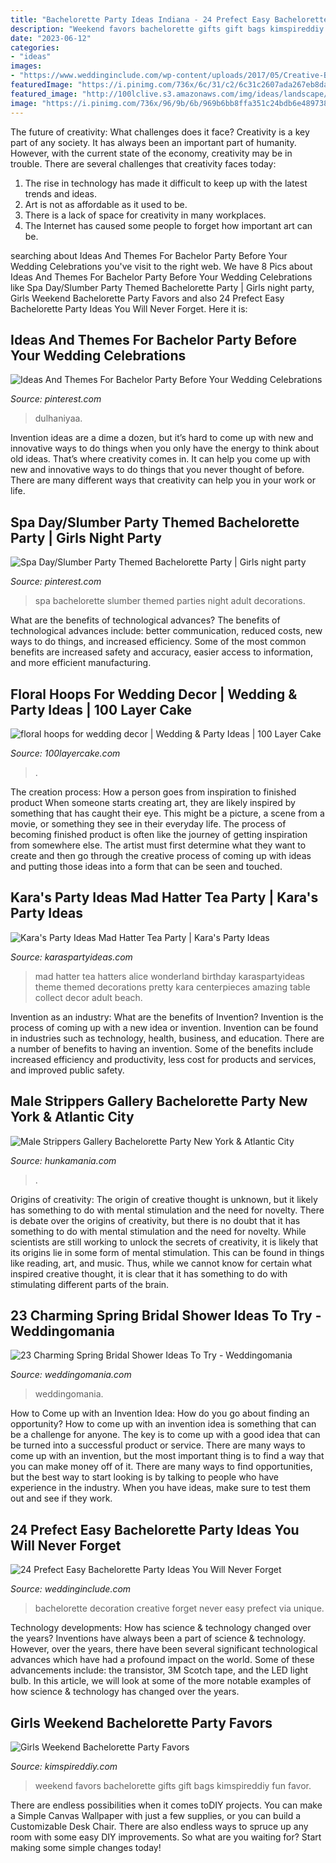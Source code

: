 ```yaml
---
title: "Bachelorette Party Ideas Indiana - 24 Prefect Easy Bachelorette Party Ideas You Will Never Forget"
description: "Weekend favors bachelorette gifts gift bags kimspireddiy fun favor"
date: "2023-06-12"
categories:
- "ideas"
images:
- "https://www.weddinginclude.com/wp-content/uploads/2017/05/Creative-Bachelorette-Party-Decoration-Ideas.jpg"
featuredImage: "https://i.pinimg.com/736x/6c/31/c2/6c31c2607ada267eb8da5417843f907c--themed-bachelorette-parties-spa-night.jpg"
featured_image: "http://100lclive.s3.amazonaws.com/img/ideas/landscape/188671.jpg"
image: "https://i.pinimg.com/736x/96/9b/6b/969b6bb8ffa351c24bdb6e489738acca.jpg"
---
```



The future of creativity: What challenges does it face?
Creativity is a key part of any society. It has always been an important part of humanity. However, with the current state of the economy, creativity may be in trouble. There are several challenges that creativity faces today: 
1) The rise in technology has made it difficult to keep up with the latest trends and ideas. 
2) Art is not as affordable as it used to be. 
3) There is a lack of space for creativity in many workplaces. 
4) The Internet has caused some people to forget how important art can be.

	

		
searching about Ideas And Themes For Bachelor Party Before Your Wedding Celebrations you've visit to the right web. We have 8 Pics about Ideas And Themes For Bachelor Party Before Your Wedding Celebrations like Spa Day/Slumber Party Themed Bachelorette Party | Girls night party, Girls Weekend Bachelorette Party Favors and also 24 Prefect Easy Bachelorette Party Ideas You Will Never Forget. Here it is:
		
    
## Ideas And Themes For Bachelor Party Before Your Wedding Celebrations

<img loading=lazy src="https://i.pinimg.com/736x/96/9b/6b/969b6bb8ffa351c24bdb6e489738acca.jpg" onerror="this.onerror=null;this.src='https://tse4.mm.bing.net/th?id=OIP.duPSUSzpfcQ-Su1Eca5qJgAAAA&amp;pid=15.1';" alt="Ideas And Themes For Bachelor Party Before Your Wedding Celebrations">

_Source: pinterest.com_

>dulhaniyaa. 

	

Invention ideas are a dime a dozen, but it’s hard to come up with new and innovative ways to do things when you only have the energy to think about old ideas. That’s where creativity comes in. It can help you come up with new and innovative ways to do things that you never thought of before. There are many different ways that creativity can help you in your work or life.

    
## Spa Day/Slumber Party Themed Bachelorette Party | Girls Night Party

<img loading=lazy src="https://i.pinimg.com/736x/6c/31/c2/6c31c2607ada267eb8da5417843f907c--themed-bachelorette-parties-spa-night.jpg" onerror="this.onerror=null;this.src='https://tse4.mm.bing.net/th?id=OIP.cgkMV0TvycVz3s28iO4l4wHaJ3&amp;pid=15.1';" alt="Spa Day/Slumber Party Themed Bachelorette Party | Girls night party">

_Source: pinterest.com_

>spa bachelorette slumber themed parties night adult decorations. 

	

What are the benefits of technological advances?
The benefits of technological advances include: better communication, reduced costs, new ways to do things, and increased efficiency. Some of the most common benefits are increased safety and accuracy, easier access to information, and more efficient manufacturing.

    
## Floral Hoops For Wedding Decor | Wedding &amp; Party Ideas | 100 Layer Cake

<img loading=lazy src="http://100lclive.s3.amazonaws.com/img/ideas/landscape/188671.jpg" onerror="this.onerror=null;this.src='https://tse4.mm.bing.net/th?id=OIP.viDEF8wPTZYjbE1zEpHz9AHaLH&amp;pid=15.1';" alt="floral hoops for wedding decor | Wedding &amp; Party Ideas | 100 Layer Cake">

_Source: 100layercake.com_

>. 

	

The creation process: How a person goes from inspiration to finished product
When someone starts creating art, they are likely inspired by something that has caught their eye. This might be a picture, a scene from a movie, or something they see in their everyday life. The process of becoming finished product is often like the journey of getting inspiration from somewhere else. The artist must first determine what they want to create and then go through the creative process of coming up with ideas and putting those ideas into a form that can be seen and touched.

    
## Kara&#039;s Party Ideas Mad Hatter Tea Party | Kara&#039;s Party Ideas

<img loading=lazy src="http://www.karaspartyideas.com/wp-content/uploads/2012/05/robynprestonphotography-2012-34_600x900.jpg" onerror="this.onerror=null;this.src='https://tse4.mm.bing.net/th?id=OIP.U886wz1iauuIY5ZeH4CE8wHaLH&amp;pid=15.1';" alt="Kara&#039;s Party Ideas Mad Hatter Tea Party | Kara&#039;s Party Ideas">

_Source: karaspartyideas.com_

>mad hatter tea hatters alice wonderland birthday karaspartyideas theme themed decorations pretty kara centerpieces amazing table collect decor adult beach. 

	

Invention as an industry: What are the benefits of Invention?
Invention is the process of coming up with a new idea or invention. Invention can be found in industries such as technology, health, business, and education. There are a number of benefits to having an invention. Some of the benefits include increased efficiency and productivity, less cost for products and services, and improved public safety.

    
## Male Strippers Gallery Bachelorette Party New York &amp; Atlantic City

<img loading=lazy src="https://hunkamania.com/images/gallery-md-img18.jpg" onerror="this.onerror=null;this.src='https://tse2.mm.bing.net/th?id=OIP.ZibNs2-6au9TdPg7-5sm1QDMEy&amp;pid=15.1';" alt="Male Strippers Gallery Bachelorette Party New York &amp; Atlantic City">

_Source: hunkamania.com_

>. 

	

Origins of creativity: The origin of creative thought is unknown, but it likely has something to do with mental stimulation and the need for novelty.
There is debate over the origins of creativity, but there is no doubt that it has something to do with mental stimulation and the need for novelty. While scientists are still working to unlock the secrets of creativity, it is likely that its origins lie in some form of mental stimulation. This can be found in things like reading, art, and music. Thus, while we cannot know for certain what inspired creative thought, it is clear that it has something to do with stimulating different parts of the brain.

    
## 23 Charming Spring Bridal Shower Ideas To Try - Weddingomania

<img loading=lazy src="https://i.weddingomania.com/charming-spring-bridal-shower-ideas-to-try-22-500x750.jpg" onerror="this.onerror=null;this.src='https://tse4.mm.bing.net/th?id=OIP.4el1F826dswNhdVquJEZmgHaLH&amp;pid=15.1';" alt="23 Charming Spring Bridal Shower Ideas To Try - Weddingomania">

_Source: weddingomania.com_

>weddingomania. 

	

How to Come up with an Invention Idea: How do you go about finding an opportunity?
How to come up with an invention idea is something that can be a challenge for anyone. The key is to come up with a good idea that can be turned into a successful product or service. There are many ways to come up with an invention, but the most important thing is to find a way that you can make money off of it. There are many ways to find opportunities, but the best way to start looking is by talking to people who have experience in the industry. When you have ideas, make sure to test them out and see if they work.

    
## 24 Prefect Easy Bachelorette Party Ideas You Will Never Forget

<img loading=lazy src="https://www.weddinginclude.com/wp-content/uploads/2017/05/Creative-Bachelorette-Party-Decoration-Ideas.jpg" onerror="this.onerror=null;this.src='https://tse4.mm.bing.net/th?id=OIP.4wGFbVU7TMXLepOhoLz3-QHaMa&amp;pid=15.1';" alt="24 Prefect Easy Bachelorette Party Ideas You Will Never Forget">

_Source: weddinginclude.com_

>bachelorette decoration creative forget never easy prefect via unique. 

	

Technology developments: How has science & technology changed over the years?
Inventions have always been a part of science & technology. However, over the years, there have been several significant technological advances which have had a profound impact on the world. Some of these advancements include: the transistor, 3M Scotch tape, and the LED light bulb. In this article, we will look at some of the more notable examples of how science & technology has changed over the years.

    
## Girls Weekend Bachelorette Party Favors

<img loading=lazy src="https://kimspireddiy.com/wp-content/uploads/2018/02/Girls-Weekend-Bachelorette-Party-Favors-1.jpg" onerror="this.onerror=null;this.src='https://tse3.mm.bing.net/th?id=OIP.MaDNwQvFVxuYU5Hph_iIOwHaPH&amp;pid=15.1';" alt="Girls Weekend Bachelorette Party Favors">

_Source: kimspireddiy.com_

>weekend favors bachelorette gifts gift bags kimspireddiy fun favor. 

	

There are endless possibilities when it comes toDIY projects. You can make a Simple Canvas Wallpaper with just a few supplies, or you can build a Customizable Desk Chair. There are also endless ways to spruce up any room with some easy DIY improvements. So what are you waiting for? Start making some simple changes today!

